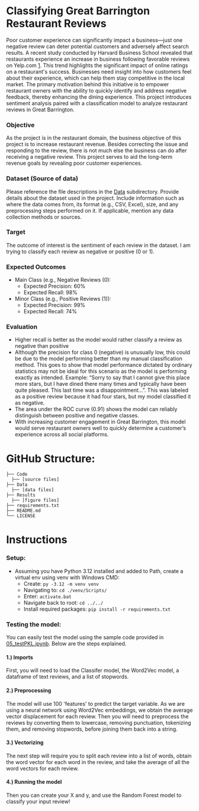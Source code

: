 # Classifying Great Barrington Restaurant Reviews
Poor customer experience can significantly impact a business—just one negative review can deter potential customers and adversely affect search results. A recent study conducted by Harvard Business School revealed that restaurants experience an increase in business following favorable reviews on Yelp.com [1](https://hbswk.hbs.edu/item/reviews-reputation-and-revenue-the-case-of-yelp-com). This trend highlights the significant impact of online ratings on a restaurant's success. Businesses need insight into how customers feel about their experience, which can help them stay competitive in the local market. The primary motivation behind this initiative is to empower restaurant owners with the ability to quickly identify and address negative feedback, thereby enhancing the dining experience. This project introduces sentiment analysis paired with a classification model to analyze restaurant reviews in Great Barrington.

### Objective
As the project is in the restaurant domain, the business objective of this project is to increase restaurant revenue. Besides correcting the issue and responding to the review, there is not much else the business can do after receiving a negative review. This project serves to aid the long-term revenue goals by revealing poor customer experiences.

### Dataset (Source of data)
Please reference the file descriptions in the [Data](https://github.com/JSapun/YelpReviewClassification/tree/main/Data) subdirectory.
Provide details about the dataset used in the project. Include information such as where the data comes from, its format (e.g., CSV, Excel), size, and any preprocessing steps performed on it. If applicable, mention any data collection methods or sources.

### Target
The outcome of interest is the sentiment of each review in the dataset. I am trying to classify each review as negative or positive (0 or 1). 

### Expected Outcomes

* Main Class (e.g., Negative Reviews (0):
  * Expected Precision: 60%
  * Expected Recall: 98%
* Minor Class (e.g., Positive Reviews (1)):
  * Expected Precision: 99%
  * Expected Recall: 74%

### Evaluation
  * Higher recall is better as the model would rather classify a review as negative than positive
  * Although the precision for class 0 (negative) is unusually low, this could be due to the model performing better than my manual classification method. This goes to show that model performance dictated by ordinary statistics may not be ideal for this scenario as the model is performing exactly as intended. Example: “Sorry to say that I cannot give this place more stars, but I have dined there many times and typically have been quite pleased. This last time was a disappointment…”. This was labeled as a positive review because it had four stars, but my model classified it as negative.
  * The area under the ROC curve (0.91) shows the model can reliably distinguish between positive and negative classes.
  * With increasing customer engagement in Great Barrington, this model would serve restaurant owners well to quickly determine a customer’s experience across all social platforms.

# GitHub Structure:
```
├── Code
  ├── [source files]
├── Data
  ├── [data files]
├── Results
  ├── [figure files]
├── requirements.txt
├── README.md
└── LICENSE
```

# Instructions

### Setup:
* Assuming you have Python 3.12 installed and added to Path, create a virtual env using venv with Windows CMD:
  * Create: ```py -3.12 -m venv venv```
  * Navigating to: ```cd ./venv/Scripts/``` 
  * Enter: ```activate.bat```
  * Navigate back to root: ```cd ../../```
  * Install required packages: ```pip install -r requirements.txt```

### Testing the model:
You can easily test the model using the sample code provided in [05_testPKL.ipynb](https://github.com/JSapun/YelpReviewClassification/blob/main/Code/05_testPKL.ipynb). Below are the steps explained.
#### 1.) Imports
First, you will need to load the Classifer model, the Word2Vec model, a dataframe of text reviews, and a list of stopwords. 
#### 2.) Preprocessing
The model will use 100 'features' to predict the target variable. As we are using a neural network using Word2Vec embeddings, we obtain the average vector displacement for each review. Then you will need to preprocess the reviews by converting them to lowercase, removing punctuation, tokenizing them, and removing stopwords, before joining them back into a string.  
#### 3.) Vectorizing
The next step will require you to split each review into a list of words, obtain the word vector for each word in the review, and take the average of all the word vectors for each review.
#### 4.) Running the model
Then you can create your X and y, and use the Random Forest model to classify your input review!
